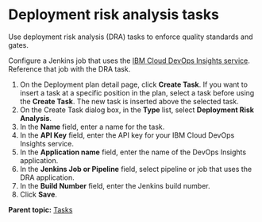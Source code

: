 # Deployment risk analysis tasks

Use deployment risk analysis \(DRA\) tasks to enforce quality standards and gates.

Configure a Jenkins job that uses the [IBM Cloud DevOps Insights service](https://console.bluemix.net/docs/services/DevOpsInsights/about_risk.html#about-deployment-risk). Reference that job with the DRA task.

1.   On the Deployment plan detail page, click **Create Task**. If you want to insert a task at a specific position in the plan, select a task before using the **Create Task**. The new task is inserted above the selected task.
2.   On the Create Task dialog box, in the **Type** list, select **Deployment Risk Analysis**. 
3.   In the **Name** field, enter a name for the task. 
4.   In the **API Key** field, enter the API key for your IBM Cloud DevOps Insights service. 
5.   In the **Application name** field, enter the name of the DevOps Insights application. 
6.   In the **Jenkins Job or Pipeline** field, select pipeline or job that uses the DRA application. 
7.   In the **Build Number** field, enter the Jenkins build number. 
8.   Click **Save**. 

**Parent topic:** [Tasks](../../com.crelease.doc/topics/cr_task_ov.md)

